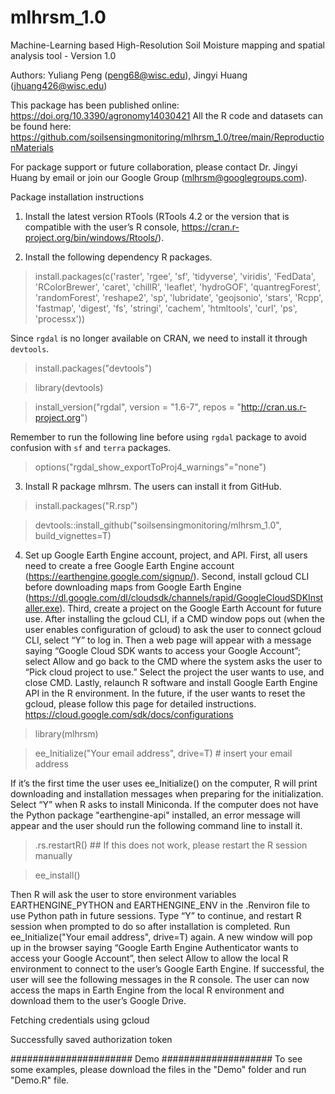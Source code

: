 # mlhrsm_1.0

Machine-Learning based High-Resolution Soil Moisture mapping and spatial analysis tool - Version 1.0

Authors: Yuliang Peng (peng68@wisc.edu), Jingyi Huang (jhuang426@wisc.edu)

This package has been published online: https://doi.org/10.3390/agronomy14030421 All the R code and datasets can be found here: https://github.com/soilsensingmonitoring/mlhrsm_1.0/tree/main/ReproductionMaterials

For package support or future collaboration, please contact Dr. Jingyi Huang by email or join our Google Group (mlhrsm@googlegroups.com).

Package installation instructions 

1. Install the latest version RTools (RTools 4.2 or the version that is compatible with the user’s R console, https://cran.r-project.org/bin/windows/Rtools/).

2. Install the following dependency R packages.
> install.packages(c('raster', 'rgee', 'sf', 'tidyverse', 'viridis', 'FedData', 'RColorBrewer', 'caret', 'chillR', 'leaflet', 'hydroGOF', 'quantregForest', 'randomForest', 'reshape2', 'sp', 'lubridate', 'geojsonio', 'stars', 'Rcpp', 'fastmap', 'digest', 'fs', 'stringi', 'cachem', 'htmltools', 'curl', 'ps', 'processx'))

Since `rgdal` is no longer available on CRAN, we need to install it through `devtools`.
> install.packages("devtools")

> library(devtools)

> install_version("rgdal", version = "1.6-7", repos = "http://cran.us.r-project.org")

Remember to run the following line before using `rgdal` package to avoid confusion with `sf` and `terra` packages.
> options("rgdal_show_exportToProj4_warnings"="none")

3. Install R package mlhrsm. The users can install it from GitHub.
> install.packages("R.rsp")

> devtools::install_github("soilsensingmonitoring/mlhrsm_1.0", build_vignettes=T)

4. Set up Google Earth Engine account, project, and API. 
First, all users need to create a free Google Earth Engine account (https://earthengine.google.com/signup/).
Second, install gcloud CLI before downloading maps from Google Earth Engine (https://dl.google.com/dl/cloudsdk/channels/rapid/GoogleCloudSDKInstaller.exe). 
Third, create a project on the Google Earth Account for future use. After installing the gcloud CLI, if a CMD window pops out (when the user enables configuration of gcloud) to ask the user to connect gcloud CLI, select “Y” to log in. Then a web page will appear with a message saying “Google Cloud SDK wants to access your Google Account”; select Allow and go back to the CMD where the system asks the user to “Pick cloud project to use.” Select the project the user wants to use, and close CMD. Lastly, relaunch R software and install Google Earth Engine API in the R environment.
In the future, if the user wants to reset the gcloud, please follow this page for detailed instructions. https://cloud.google.com/sdk/docs/configurations

> library(mlhrsm)

> ee_Initialize("Your email address", drive=T) # insert your email address

If it’s the first time the user uses ee_Initialize() on the computer, R will print downloading and installation messages when preparing for the initialization. Select “Y” when R asks to install Miniconda. If the computer does not have the Python package "earthengine-api" installed, an error message will appear and the user should run the following command line to install it.  
	
> .rs.restartR() ## If this does not work, please restart the R session manually

> ee_install()

Then R will ask the user to store environment variables EARTHENGINE_PYTHON and EARTHENGINE_ENV in the .Renviron file to use Python path in future sessions. Type “Y” to continue, and restart R session when prompted to do so after installation is completed. Run ee_Initialize("Your email address", drive=T) again. A new window will pop up in the browser saying “Google Earth Engine Authenticator wants to access your Google Account”, then select Allow to allow the local R environment to connect to the user’s Google Earth Engine. If successful, the user will see the following messages in the R console. The user can now access the maps in Earth Engine from the local R environment and download them to the user’s Google Drive. 
	
Fetching credentials using gcloud

Successfully saved authorization token 
	
###################### Demo ####################
To see some examples, please download the files in the "Demo" folder and run "Demo.R" file.
